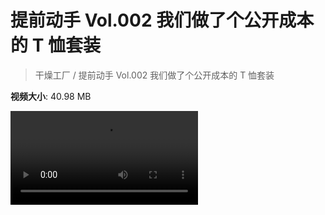 # 提前动手 Vol.002 我们做了个公开成本的 T 恤套装

> 干燥工厂 / 提前动手 Vol.002 我们做了个公开成本的 T 恤套装

**视频大小**: 40.98 MB

<div class="video"><video src="https://file.hsyhx.top/archive/干燥工厂/002.mp4" controls preload>🤔 您的浏览器不支持 video 标签</video></div>

